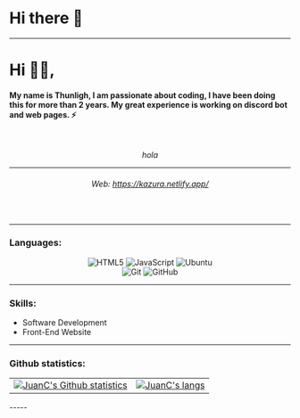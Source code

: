 # Hi there 👋

-----

<div align="right">
<div align="left">

# Hi 🙋‍♂️,
#### My name is Thunligh, I am passionate about coding, I have been doing this for more than 2 years. My great experience is working on discord bot and web pages. ⚡
</br>
<div align="center">

<em>hola</em>
    
-----
###### Web: https://kazura.netlify.app/
</div>
</div>
</br>
</div>
</div>

*************

### Languages:
<p align="center">
<img alt="HTML5"
src="https://img.shields.io/badge/html5-%23E34F26.svg?&style=for-the-badge&logo=html5&logoColor=white" />
<img alt="JavaScript"
src="https://img.shields.io/badge/javascript-%23323330.svg?&style=for-the-badge&logo=javascript&logoColor=%23F7DF1E" />
<img alt="Ubuntu"
src="https://img.shields.io/badge/Ubuntu-E95420?style=for-the-badge&logo=ubuntu&logoColor=white" /><br />
<img alt="Git" src="https://img.shields.io/badge/git-%23F05033.svg?&style=for-the-badge&logo=git&logoColor=white" />
<img alt="GitHub"
src="https://img.shields.io/badge/github-%23121011.svg?&style=for-the-badge&logo=github&logoColor=white" />
</p>

-----

### Skills:

- Software Development
- Front-End Website

-----
### Github statistics:

<table align="center" style="width:100%; border: 0px solid transparent;">
<tr>
<td><a href="https://github.com/ThunLighDev"> <img align="center"
src="https://github-readme-stats.vercel.app/api?username=ThunLighDev&show_icons=true&theme=dark&count_private=true&include_all_commits=false" alt="JuanC's Github statistics" /></a></td>
<td><a href="https://github.com/ThunLighDev"><img align="center" src="https://github-readme-stats.vercel.app/api/top-langs/?username=ThunLighDev&layout=compact&theme=dark" alt="JuanC's langs" /></a>
</td>
</tr>
</table>
-----

